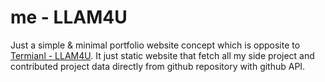 # me - LLAM4U

Just a simple & minimal portfolio website concept which is opposite to [Termianl - LLAM4U](https://61130061.github.io/llam4u-terminal/).
It just static website that fetch all my side project and contributed project data directly from github repository with github API.